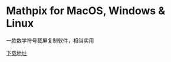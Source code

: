 # Mathpix for MacOS, Windows & Linux

一款数学符号截屏复制软件，相当实用

[下载地址](https://mathpix.com/desktop-downloads)
